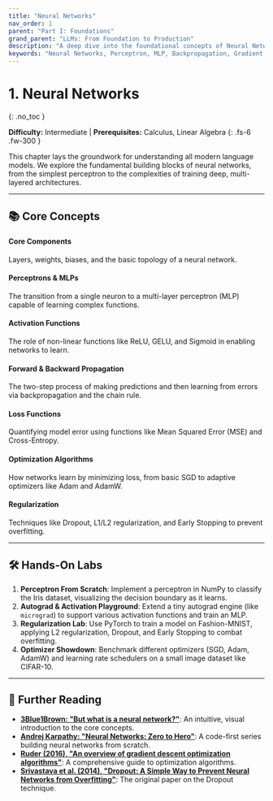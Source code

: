```yaml
---
title: "Neural Networks"
nav_order: 1
parent: "Part I: Foundations"
grand_parent: "LLMs: From Foundation to Production"
description: "A deep dive into the foundational concepts of Neural Networks, including perceptrons, MLPs, backpropagation, and optimization algorithms, setting the stage for understanding Large Language Models."
keywords: "Neural Networks, Perceptron, MLP, Backpropagation, Gradient Descent, Adam Optimizer, Regularization, Overfitting, Deep Learning"
---
```


# 1. Neural Networks
{: .no_toc }

**Difficulty:** Intermediate | **Prerequisites:** Calculus, Linear Algebra
{: .fs-6 .fw-300 }

This chapter lays the groundwork for understanding all modern language models. We explore the fundamental building blocks of neural networks, from the simplest perceptron to the complexities of training deep, multi-layered architectures.

---

## 📚 Core Concepts

<div class="concept-grid">
  <div class="concept-grid-item">
    <h4>Core Components</h4>
    <p>Layers, weights, biases, and the basic topology of a neural network.</p>
  </div>
  <div class="concept-grid-item">
    <h4>Perceptrons & MLPs</h4>
    <p>The transition from a single neuron to a multi-layer perceptron (MLP) capable of learning complex functions.</p>
  </div>
  <div class="concept-grid-item">
    <h4>Activation Functions</h4>
    <p>The role of non-linear functions like ReLU, GELU, and Sigmoid in enabling networks to learn.</p>
  </div>
  <div class="concept-grid-item">
    <h4>Forward & Backward Propagation</h4>
    <p>The two-step process of making predictions and then learning from errors via backpropagation and the chain rule.</p>
  </div>
  <div class="concept-grid-item">
    <h4>Loss Functions</h4>
    <p>Quantifying model error using functions like Mean Squared Error (MSE) and Cross-Entropy.</p>
  </div>
  <div class="concept-grid-item">
    <h4>Optimization Algorithms</h4>
    <p>How networks learn by minimizing loss, from basic SGD to adaptive optimizers like Adam and AdamW.</p>
  </div>
  <div class="concept-grid-item">
    <h4>Regularization</h4>
    <p>Techniques like Dropout, L1/L2 regularization, and Early Stopping to prevent overfitting.</p>
  </div>
</div>

---

## 🛠️ Hands-On Labs

1.  **Perceptron From Scratch**: Implement a perceptron in NumPy to classify the Iris dataset, visualizing the decision boundary as it learns.
2.  **Autograd & Activation Playground**: Extend a tiny autograd engine (like `micrograd`) to support various activation functions and train an MLP.
3.  **Regularization Lab**: Use PyTorch to train a model on Fashion-MNIST, applying L2 regularization, Dropout, and Early Stopping to combat overfitting.
4.  **Optimizer Showdown**: Benchmark different optimizers (SGD, Adam, AdamW) and learning rate schedulers on a small image dataset like CIFAR-10.

---

## 🧠 Further Reading

- **[3Blue1Brown: "But what is a neural network?"](https://www.youtube.com/watch?v=aircAruvnKk)**: An intuitive, visual introduction to the core concepts.
- **[Andrej Karpathy: "Neural Networks: Zero to Hero"](https://www.youtube.com/playlist?list=PLAqhIrjkxbuWI23v9cThsA9GvCAUhRvKZ)**: A code-first series building neural networks from scratch.
- **[Ruder (2016), "An overview of gradient descent optimization algorithms"](https://www.ruder.io/optimizing-gradient-descent/)**: A comprehensive guide to optimization algorithms.
- **[Srivastava et al. (2014), "Dropout: A Simple Way to Prevent Neural Networks from Overfitting"](https://arxiv.org/abs/1207.0580)**: The original paper on the Dropout technique.